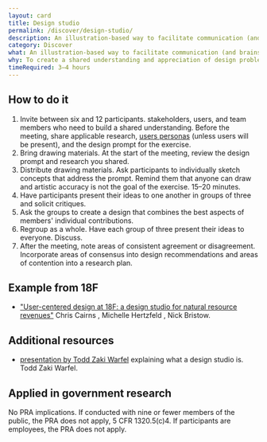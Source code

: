 ```yaml
---
layout: card
title: Design studio
permalink: /discover/design-studio/
description: An illustration-based way to facilitate communication (and brainstorming) between a project team and stakeholders.
category: Discover
what: An illustration-based way to facilitate communication (and brainstorming) between a project team and stakeholders.
why: To create a shared understanding and appreciation of design problems confronting the project team.
timeRequired: 3–4 hours
---
```


## How to do it

1. Invite between six and 12 participants. stakeholders, users, and team members who need to build a shared understanding. Before the meeting, share applicable research, [users personas](/decide/personas/) (unless users will be present), and the design prompt for the exercise.
1. Bring drawing materials. At the start of the meeting, review the design prompt and research you shared.
1. Distribute drawing materials. Ask participants to individually sketch concepts that address the prompt. Remind them that anyone can draw and artistic accuracy is not the goal of the exercise. 15–20 minutes.
1. Have participants present their ideas to one another in groups of three and solicit critiques.
1. Ask the groups to create a design that combines the best aspects of members' individual contributions.
1. Regroup as a whole. Have each group of three present their ideas to everyone. Discuss.
1. After the meeting, note areas of consistent agreement or disagreement. Incorporate areas of consensus into design recommendations and areas of contention into a research plan.

<section class="method--section method--section--18f-example" markdown="1" >

## Example from 18F

- ["User-centered design at 18F: a design studio for natural resource revenues"](https://18f.gsa.gov/2014/09/25/design-studio-onrr/) Chris Cairns , Michelle Hertzfeld , Nick Bristow.

</section>

<section class="method--section method--section--additional-resources" markdown="1">

## Additional resources

- [presentation by Todd Zaki Warfel](https://vimeo.com/37861987/) explaining what a design studio is. Todd Zaki Warfel.
</section>

<section class="method--section method--section--government-considerations" markdown="1" >

## Applied in government research

No PRA implications. If conducted with nine or fewer members of the public, the PRA does not apply, 5 CFR 1320.5(c)4. If participants are employees, the PRA does not apply.
</section>
